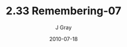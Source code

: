 ---
title: '2.33 Remembering-07'
alt: 'Mysteries of the Arcana'
date: '2010-07-18'
author: 'J Gray'
artist: 'Keira'
chapter: '2 All the Way Down'
filler: false
---